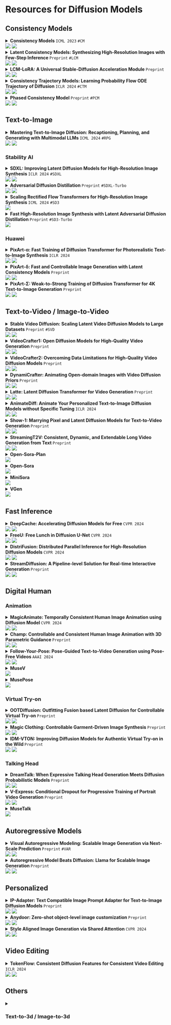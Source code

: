 # Resources for Diffusion Models

## Consistency Models

<details><summary> <strong> Consistency Models </strong> <code>ICML 2023</code> <code>#CM</code> <br> <a href="https://arxiv.org/abs/2303.01469"><img src="https://img.shields.io/badge/arXiv-2303.01469-b31b1b.svg?style=flat-square"></a> <a href="https://github.com/openai/consistency_models"><img src="https://img.shields.io/github/stars/openai/consistency_models?style=flat-square&logo=github&logoColor=fff&labelColor=black"></a> </summary>

</details>

<details><summary> <strong> Latent Consistency Models: Synthesizing High-Resolution Images with Few-Step Inference </strong> <code>Preprint</code> <code>#LCM</code> <br> <a href="https://arxiv.org/abs/2310.04378"><img src="https://img.shields.io/badge/arXiv-2310.04378-b31b1b.svg?style=flat-square"></a> <a href="https://github.com/luosiallen/latent-consistency-model"><img src="https://img.shields.io/github/stars/luosiallen/latent-consistency-model?style=flat-square&logo=github&logoColor=fff&labelColor=black"></a> </summary>

</details>

<details><summary> <strong> LCM-LoRA: A Universal Stable-Diffusion Acceleration Module </strong> <code>Preprint</code> <br> <a href="https://arxiv.org/abs/2311.05556"><img src="https://img.shields.io/badge/arXiv-2311.05556-b31b1b.svg?style=flat-square"></a> <a href="https://github.com/luosiallen/latent-consistency-model"><img src="https://img.shields.io/github/stars/luosiallen/latent-consistency-model?style=flat-square&logo=github&logoColor=fff&labelColor=black"></a> </summary>

</details>

<details><summary> <strong> Consistency Trajectory Models: Learning Probability Flow ODE Trajectory of Diffusion </strong> <code>ICLR 2024</code> <code>#CTM</code> <br> <a href="https://arxiv.org/abs/2310.02279"><img src="https://img.shields.io/badge/arXiv-2310.02279-b31b1b.svg?style=flat-square"></a> <a href="https://github.com/sony/ctm"><img src="https://img.shields.io/github/stars/sony/ctm?style=flat-square&logo=github&logoColor=fff&labelColor=black"></a> </summary>

</details>

<details><summary> <strong> Phased Consistency Model </strong> <code>Preprint</code> <code>#PCM</code> <br> <a href="https://arxiv.org/abs/2405.18407"><img src="https://img.shields.io/badge/arXiv-2405.18407-b31b1b.svg?style=flat-square"></a> <a href="https://github.com/G-U-N/Phased-Consistency-Model"><img src="https://img.shields.io/github/stars/G-U-N/Phased-Consistency-Model?style=flat-square&logo=github&logoColor=fff&labelColor=black"></a> </summary>

</details>

## Text-to-Image

<details><summary> <strong> Mastering Text-to-Image Diffusion: Recaptioning, Planning, and Generating with Multimodal LLMs </strong> <code>ICML 2024</code> <code>#RPG</code> <br> <a href="https://arxiv.org/abs/2401.11708"><img src="https://img.shields.io/badge/arXiv-2401.11708-b31b1b.svg?style=flat-square"></a> <a href="https://github.com/YangLing0818/RPG-DiffusionMaster"><img src="https://img.shields.io/github/stars/YangLing0818/RPG-DiffusionMaster?style=flat-square&logo=github&logoColor=fff&labelColor=black"></a> </summary>

</details>

### Stability AI

<details><summary> <strong> SDXL: Improving Latent Diffusion Models for High-Resolution Image Synthesis </strong> <code>ICLR 2024</code> <code>#SDXL</code> <br> <a href="https://arxiv.org/abs/2307.01952"><img src="https://img.shields.io/badge/arXiv-2307.01952-b31b1b.svg?style=flat-square"></a> <a href="https://github.com/Stability-AI/generative-models"><img src="https://img.shields.io/github/stars/Stability-AI/generative-models?style=flat-square&logo=github&logoColor=fff&labelColor=black"></a> </summary>

</details>

<details><summary> <strong> Adversarial Diffusion Distillation </strong> <code>Preprint</code> <code>#SDXL-Turbo</code> <br> <a href="https://arxiv.org/abs/2311.17042"><img src="https://img.shields.io/badge/arXiv-2311.17042-b31b1b.svg?style=flat-square"></a> <a href="https://github.com/Stability-AI/generative-models"><img src="https://img.shields.io/github/stars/Stability-AI/generative-models?style=flat-square&logo=github&logoColor=fff&labelColor=black"></a> </summary>

</details>

<details><summary> <strong> Scaling Rectified Flow Transformers for High-Resolution Image Synthesis </strong> <code>ICML 2024</code> <code>#SD3</code> <br> <a href="https://arxiv.org/abs/2403.03206"><img src="https://img.shields.io/badge/arXiv-2403.03206-b31b1b.svg?style=flat-square"></a> </summary>

</details>

<details><summary> <strong> Fast High-Resolution Image Synthesis with Latent Adversarial Diffusion Distillation </strong> <code>Preprint</code> <code>#SD3-Turbo</code> <br> <a href="https://arxiv.org/abs/2403.12015"><img src="https://img.shields.io/badge/arXiv-2403.12015-b31b1b.svg?style=flat-square"></a> </summary>

</details>

### Huawei

<details><summary> <strong> PixArt-α: Fast Training of Diffusion Transformer for Photorealistic Text-to-Image Synthesis </strong> <code>ICLR 2024</code> <br> <a href="https://arxiv.org/abs/2310.00426"><img src="https://img.shields.io/badge/arXiv-2310.00426-b31b1b.svg?style=flat-square"></a> <a href="https://github.com/PixArt-alpha/PixArt-alpha"><img src="https://img.shields.io/github/stars/PixArt-alpha/PixArt-alpha?style=flat-square&logo=github&logoColor=fff&labelColor=black"></a> </summary>

</details>

<details><summary> <strong> PixArt-δ: Fast and Controllable Image Generation with Latent Consistency Models </strong> <code>Preprint</code> <br> <a href="https://arxiv.org/abs/2401.05252"><img src="https://img.shields.io/badge/arXiv-2401.05252-b31b1b.svg?style=flat-square"></a> <a href="https://github.com/PixArt-alpha/PixArt-alpha"><img src="https://img.shields.io/github/stars/PixArt-alpha/PixArt-alpha?style=flat-square&logo=github&logoColor=fff&labelColor=black"></a> </summary>

</details>

<details><summary> <strong> PixArt-Σ: Weak-to-Strong Training of Diffusion Transformer for 4K Text-to-Image Generation </strong> <code>Preprint</code> <br> <a href="https://arxiv.org/abs/2403.04692"><img src="https://img.shields.io/badge/arXiv-2403.04692-b31b1b.svg?style=flat-square"></a> <a href="https://github.com/PixArt-alpha/PixArt-sigma"><img src="https://img.shields.io/github/stars/PixArt-alpha/PixArt-sigma?style=flat-square&logo=github&logoColor=fff&labelColor=black"></a> </summary>

</details>

## Text-to-Video / Image-to-Video

<details><summary> <strong> Stable Video Diffusion: Scaling Latent Video Diffusion Models to Large Datasets </strong> <code>Preprint</code> <code>#SVD</code> <br> <a href="https://arxiv.org/abs/2311.15127"><img src="https://img.shields.io/badge/arXiv-2311.15127-b31b1b.svg?style=flat-square"></a> <a href="https://github.com/Stability-AI/generative-models"><img src="https://img.shields.io/github/stars/Stability-AI/generative-models?style=flat-square&logo=github&logoColor=fff&labelColor=black"></a> </summary>

</details>

<details><summary> <strong> VideoCrafter1: Open Diffusion Models for High-Quality Video Generation </strong> <code>Preprint</code> <br> <a href="https://arxiv.org/abs/2310.19512"><img src="https://img.shields.io/badge/arXiv-2310.19512-b31b1b.svg?style=flat-square"></a> <a href="https://github.com/AILab-CVC/VideoCrafter"><img src="https://img.shields.io/github/stars/AILab-CVC/VideoCrafter?style=flat-square&logo=github&logoColor=fff&labelColor=black"></a> </summary>

</details>

<details><summary> <strong> VideoCrafter2: Overcoming Data Limitations for High-Quality Video Diffusion Models </strong> <code>Preprint</code> <br> <a href="https://arxiv.org/abs/2401.09047"><img src="https://img.shields.io/badge/arXiv-2401.09047-b31b1b.svg?style=flat-square"></a> <a href="https://github.com/AILab-CVC/VideoCrafter"><img src="https://img.shields.io/github/stars/AILab-CVC/VideoCrafter?style=flat-square&logo=github&logoColor=fff&labelColor=black"></a> </summary>

</details>

<details><summary> <strong> DynamiCrafter: Animating Open-domain Images with Video Diffusion Priors </strong> <code>Preprint</code> <br> <a href="https://arxiv.org/abs/2310.12190"><img src="https://img.shields.io/badge/arXiv-2310.12190-b31b1b.svg?style=flat-square"></a> <a href="https://github.com/Doubiiu/DynamiCrafter"><img src="https://img.shields.io/github/stars/Doubiiu/DynamiCrafter?style=flat-square&logo=github&logoColor=fff&labelColor=black"></a> </summary>

</details>

<details><summary> <strong> Latte: Latent Diffusion Transformer for Video Generation </strong> <code>Preprint</code> <br> <a href="https://arxiv.org/abs/2401.03048"><img src="https://img.shields.io/badge/arXiv-2401.03048-b31b1b.svg?style=flat-square"></a> <a href="https://github.com/Vchitect/Latte"><img src="https://img.shields.io/github/stars/Vchitect/Latte?style=flat-square&logo=github&logoColor=fff&labelColor=black"></a> </summary>

</details>

<details><summary> <strong> AnimateDiff: Animate Your Personalized Text-to-Image Diffusion Models without Specific Tuning </strong> <code>ICLR 2024</code> <br> <a href="https://arxiv.org/abs/2307.04725"><img src="https://img.shields.io/badge/arXiv-2307.04725-b31b1b.svg?style=flat-square"></a> <a href="https://github.com/guoyww/AnimateDiff"><img src="https://img.shields.io/github/stars/guoyww/AnimateDiff?style=flat-square&logo=github&logoColor=fff&labelColor=black"></a> </summary>

</details>

<details><summary> <strong> Show-1: Marrying Pixel and Latent Diffusion Models for Text-to-Video Generation </strong> <code>Preprint</code> <br> <a href="https://arxiv.org/abs/2309.15818"><img src="https://img.shields.io/badge/arXiv-2309.15818-b31b1b.svg?style=flat-square"></a> <a href="https://github.com/showlab/Show-1"><img src="https://img.shields.io/github/stars/showlab/Show-1?style=flat-square&logo=github&logoColor=fff&labelColor=black"></a> </summary>

</details>

<details><summary> <strong> StreamingT2V: Consistent, Dynamic, and Extendable Long Video Generation from Text </strong> <code>Preprint</code> <br> <a href="https://arxiv.org/abs/2403.14773"><img src="https://img.shields.io/badge/arXiv-2403.14773-b31b1b.svg?style=flat-square"></a> <a href="https://github.com/Picsart-AI-Research/StreamingT2V"><img src="https://img.shields.io/github/stars/Picsart-AI-Research/StreamingT2V?style=flat-square&logo=github&logoColor=fff&labelColor=black"></a> </summary>

</details>

<details><summary> <strong> Open-Sora-Plan </strong> <br> <a href="https://github.com/PKU-YuanGroup/Open-Sora-Plan"><img src="https://img.shields.io/github/stars/PKU-YuanGroup/Open-Sora-Plan?style=flat-square&logo=github&logoColor=fff&labelColor=black"></a> </summary>

</details>

<details><summary> <strong> Open-Sora </strong> <br> <a href="https://github.com/hpcaitech/Open-Sora"><img src="https://img.shields.io/github/stars/hpcaitech/Open-Sora?style=flat-square&logo=github&logoColor=fff&labelColor=black"></a> </summary>

</details>

<details><summary> <strong> MiniSora </strong> <br> <a href="https://github.com/mini-sora/minisora"><img src="https://img.shields.io/github/stars/mini-sora/minisora?style=flat-square&logo=github&logoColor=fff&labelColor=black"></a> </summary>

</details>

<details><summary> <strong> VGen </strong> <br> <a href="https://github.com/ali-vilab/VGen"><img src="https://img.shields.io/github/stars/ali-vilab/VGen?style=flat-square&logo=github&logoColor=fff&labelColor=black"></a> </summary>

</details>

## Fast Inference

<details><summary> <strong> DeepCache: Accelerating Diffusion Models for Free </strong> <code>CVPR 2024</code> <br> <a href="https://arxiv.org/abs/2312.00858"><img src="https://img.shields.io/badge/arXiv-2312.00858-b31b1b.svg?style=flat-square"></a> <a href="https://github.com/horseee/DeepCache"><img src="https://img.shields.io/github/stars/horseee/DeepCache?style=flat-square&logo=github&logoColor=fff&labelColor=black"></a> </summary>

</details>

<details><summary> <strong> FreeU: Free Lunch in Diffusion U-Net </strong> <code>CVPR 2024</code> <br> <a href="https://arxiv.org/abs/2309.11497"><img src="https://img.shields.io/badge/arXiv-2309.11497-b31b1b.svg?style=flat-square"></a> <a href="https://github.com/ChenyangSi/FreeU"><img src="https://img.shields.io/github/stars/ChenyangSi/FreeU?style=flat-square&logo=github&logoColor=fff&labelColor=black"></a> </summary>

</details>

<details><summary> <strong> DistriFusion: Distributed Parallel Inference for High-Resolution Diffusion Models </strong> <code>CVPR 2024</code> <br> <a href="https://arxiv.org/abs/2402.19481"><img src="https://img.shields.io/badge/arXiv-2402.19481-b31b1b.svg?style=flat-square"></a> <a href="https://github.com/mit-han-lab/distrifuser"><img src="https://img.shields.io/github/stars/mit-han-lab/distrifuser?style=flat-square&logo=github&logoColor=fff&labelColor=black"></a> </summary>

</details>

<details><summary> <strong> StreamDiffusion: A Pipeline-level Solution for Real-time Interactive Generation
 </strong> <code>Preprint</code> <br> <a href="https://arxiv.org/abs/2312.12491"><img src="https://img.shields.io/badge/arXiv-2312.12491-b31b1b.svg?style=flat-square"></a> <a href="https://github.com/cumulo-autumn/StreamDiffusion"><img src="https://img.shields.io/github/stars/cumulo-autumn/StreamDiffusion?style=flat-square&logo=github&logoColor=fff&labelColor=black"></a> </summary>

</details>

## Digital Human

### Animation

<details><summary> <strong> MagicAnimate: Temporally Consistent Human Image Animation using Diffusion Model </strong> <code>CVPR 2024</code> <br> <a href="https://arxiv.org/abs/2311.16498"><img src="https://img.shields.io/badge/arXiv-2311.16498-b31b1b.svg?style=flat-square"></a> <a href="https://github.com/magic-research/magic-animate"><img src="https://img.shields.io/github/stars/magic-research/magic-animate?style=flat-square&logo=github&logoColor=fff&labelColor=black"></a> </summary>

</details>

<details><summary> <strong> Champ: Controllable and Consistent Human Image Animation with 3D Parametric Guidance </strong> <code>Preprint</code> <br> <a href="https://arxiv.org/abs/2403.14781"><img src="https://img.shields.io/badge/arXiv-2403.14781-b31b1b.svg?style=flat-square"></a> <a href="https://github.com/fudan-generative-vision/champ"><img src="https://img.shields.io/github/stars/fudan-generative-vision/champ?style=flat-square&logo=github&logoColor=fff&labelColor=black"></a> </summary>

</details>

<details><summary> <strong> Follow-Your-Pose: Pose-Guided Text-to-Video Generation using Pose-Free Videos </strong> <code>AAAI 2024</code> <br> <a href="https://arxiv.org/abs/2304.01186"><img src="https://img.shields.io/badge/arXiv-2304.01186-b31b1b.svg?style=flat-square"></a> <a href="https://github.com/mayuelala/FollowYourPose"><img src="https://img.shields.io/github/stars/mayuelala/FollowYourPose?style=flat-square&logo=github&logoColor=fff&labelColor=black"></a> </summary>

</details>

<details><summary> <strong> MuseV </strong> <br> <a href="https://github.com/TMElyralab/MuseV"><img src="https://img.shields.io/github/stars/TMElyralab/MuseV?style=flat-square&logo=github&logoColor=fff&labelColor=black"></a> </summary>

</details>

<details><summary> <strong> MusePose </strong> <br> <a href="https://github.com/TMElyralab/MusePose"><img src="https://img.shields.io/github/stars/TMElyralab/MusePose?style=flat-square&logo=github&logoColor=fff&labelColor=black"></a> </summary>

</details>

### Virtual Try-on

<details><summary> <strong> OOTDiffusion: Outfitting Fusion based Latent Diffusion for Controllable Virtual Try-on </strong> <code>Preprint</code> <br> <a href="https://arxiv.org/abs/2403.01779"><img src="https://img.shields.io/badge/arXiv-2403.01779-b31b1b.svg?style=flat-square"></a> <a href="https://github.com/levihsu/OOTDiffusion"><img src="https://img.shields.io/github/stars/levihsu/OOTDiffusion?style=flat-square&logo=github&logoColor=fff&labelColor=black"></a> </summary>

</details>

<details><summary> <strong> Magic Clothing: Controllable Garment-Driven Image Synthesis </strong> <code>Preprint</code> <br> <a href="https://arxiv.org/abs/2404.09512"><img src="https://img.shields.io/badge/arXiv-2404.09512-b31b1b.svg?style=flat-square"></a> <a href="https://github.com/ShineChen1024/MagicClothing"><img src="https://img.shields.io/github/stars/ShineChen1024/MagicClothing?style=flat-square&logo=github&logoColor=fff&labelColor=black"></a> </summary>

</details>

<details><summary> <strong> IDM-VTON: Improving Diffusion Models for Authentic Virtual Try-on in the Wild </strong> <code>Preprint</code> <br> <a href="https://arxiv.org/abs/2403.05139"><img src="https://img.shields.io/badge/arXiv-2403.05139-b31b1b.svg?style=flat-square"></a> <a href="https://github.com/yisol/IDM-VTON"><img src="https://img.shields.io/github/stars/yisol/IDM-VTON?style=flat-square&logo=github&logoColor=fff&labelColor=black"></a> </summary>

</details>

### Talking Head

<details><summary> <strong> DreamTalk: When Expressive Talking Head Generation Meets Diffusion Probabilistic Models </strong> <code>Preprint</code> <br> <a href="https://arxiv.org/abs/2312.09767"><img src="https://img.shields.io/badge/arXiv-2312.09767-b31b1b.svg?style=flat-square"></a> <a href="https://github.com/ali-vilab/dreamtalk"><img src="https://img.shields.io/github/stars/ali-vilab/dreamtalk?style=flat-square&logo=github&logoColor=fff&labelColor=black"></a> </summary>

</details>

<details><summary> <strong> V-Express: Conditional Dropout for Progressive Training of Portrait Video Generation </strong> <code>Preprint</code> <br> <a href="https://arxiv.org/abs/2406.02511"><img src="https://img.shields.io/badge/arXiv-2406.02511-b31b1b.svg?style=flat-square"></a> <a href="https://github.com/tencent-ailab/V-Express"><img src="https://img.shields.io/github/stars/tencent-ailab/V-Express?style=flat-square&logo=github&logoColor=fff&labelColor=black"></a> </summary>

</details>

<details><summary> <strong> MuseTalk </strong> <br> <a href="https://github.com/TMElyralab/MuseTalk"><img src="https://img.shields.io/github/stars/TMElyralab/MuseTalk?style=flat-square&logo=github&logoColor=fff&labelColor=black"></a> </summary>

</details>

## Autoregressive Models

<details><summary> <strong> Visual Autoregressive Modeling: Scalable Image Generation via Next-Scale Prediction </strong> <code>Preprint</code> <code>#VAR</code> <br> <a href="https://arxiv.org/abs/2404.02905"><img src="https://img.shields.io/badge/arXiv-2404.02905-b31b1b.svg?style=flat-square"></a> <a href="https://github.com/FoundationVision/VAR"><img src="https://img.shields.io/github/stars/FoundationVision/VAR?style=flat-square&logo=github&logoColor=fff&labelColor=black"></a> </summary>

</details>

<details><summary> <strong> Autoregressive Model Beats Diffusion: Llama for Scalable Image Generation </strong> <code>Preprint</code> <br> <a href="https://arxiv.org/abs/2406.06525"><img src="https://img.shields.io/badge/arXiv-2406.06525-b31b1b.svg?style=flat-square"></a> <a href="https://github.com/FoundationVision/LlamaGen"><img src="https://img.shields.io/github/stars/FoundationVision/LlamaGen?style=flat-square&logo=github&logoColor=fff&labelColor=black"></a> </summary>

</details>

## Personalized

<details><summary> <strong> IP-Adapter: Text Compatible Image Prompt Adapter for Text-to-Image Diffusion Models </strong> <code>Preprint</code> <br> <a href="https://arxiv.org/abs/2308.06721"><img src="https://img.shields.io/badge/arXiv-2308.06721-b31b1b.svg?style=flat-square"></a> <a href="https://github.com/tencent-ailab/IP-Adapter"><img src="https://img.shields.io/github/stars/tencent-ailab/IP-Adapter?style=flat-square&logo=github&logoColor=fff&labelColor=black"></a> </summary>

</details>

<details><summary> <strong> Anydoor: Zero-shot object-level image customization </strong> <code>Preprint</code> <br> <a href="https://arxiv.org/abs/2307.09481"><img src="https://img.shields.io/badge/arXiv-2307.09481-b31b1b.svg?style=flat-square"></a> <a href="https://github.com/ali-vilab/AnyDoor"><img src="https://img.shields.io/github/stars/ali-vilab/AnyDoor?style=flat-square&logo=github&logoColor=fff&labelColor=black"></a> </summary>

</details>

<details><summary> <strong> Style Aligned Image Generation via Shared Attention </strong> <code>CVPR 2024</code> <br> <a href="https://arxiv.org/abs/2312.02133"><img src="https://img.shields.io/badge/arXiv-2312.02133-b31b1b.svg?style=flat-square"></a> <a href="https://github.com/google/style-aligned"><img src="https://img.shields.io/github/stars/google/style-aligned?style=flat-square&logo=github&logoColor=fff&labelColor=black"></a> </summary>

</details>

## Video Editing

<details><summary> <strong> TokenFlow: Consistent Diffusion Features for Consistent Video Editing </strong> <code>ICLR 2024</code> <br> <a href="https://arxiv.org/abs/2307.10373"><img src="https://img.shields.io/badge/arXiv-2307.10373-b31b1b.svg?style=flat-square"></a> <a href="https://github.com/omerbt/TokenFlow"><img src="https://img.shields.io/github/stars/omerbt/TokenFlow?style=flat-square&logo=github&logoColor=fff&labelColor=black"></a> </summary>

</details>

## Others
<details><summary> <h3> Text-to-3d / Image-to-3d </h3> </summary>

<details><summary> <strong> SV3D: Novel Multi-view Synthesis and 3D Generation from a Single Image using Latent Video Diffusion </strong> <code>Preprint</code> <code>#SV3D</code> <br> <a href="https://arxiv.org/abs/2403.12008"><img src="https://img.shields.io/badge/arXiv-2403.12008-b31b1b.svg?style=flat-square"></a> <a href="https://github.com/Stability-AI/generative-models"><img src="https://img.shields.io/github/stars/Stability-AI/generative-models?style=flat-square&logo=github&logoColor=fff&labelColor=black"></a> </summary>

</details>

<details><summary> <strong> Wonder3D: Single Image to 3D using Cross-Domain Diffusion </strong> <code>CVPR 2024</code> <br> <a href="https://arxiv.org/abs/2310.15008"><img src="https://img.shields.io/badge/arXiv-2310.15008-b31b1b.svg?style=flat-square"></a> <a href="https://github.com/xxlong0/Wonder3D"><img src="https://img.shields.io/github/stars/xxlong0/Wonder3D?style=flat-square&logo=github&logoColor=fff&labelColor=black"></a> </summary>

</details>

<details><summary> <strong> DreamCraft3D: Hierarchical 3D Generation with Bootstrapped Diffusion Prior </strong> <code>ICLR 2024</code> <br> <a href="https://arxiv.org/abs/2310.16818"><img src="https://img.shields.io/badge/arXiv-2310.16818-b31b1b.svg?style=flat-square"></a> <a href="https://github.com/deepseek-ai/DreamCraft3D"><img src="https://img.shields.io/github/stars/deepseek-ai/DreamCraft3D?style=flat-square&logo=github&logoColor=fff&labelColor=black"></a> </summary>

</details>

<details><summary> <strong> Shap-E: Generating Conditional 3D Implicit Functions </strong> <code>Preprint</code> <br> <a href="https://arxiv.org/abs/2305.02463"><img src="https://img.shields.io/badge/arXiv-2305.02463-b31b1b.svg?style=flat-square"></a> <a href="https://github.com/openai/shap-e"><img src="https://img.shields.io/github/stars/openai/shap-e?style=flat-square&logo=github&logoColor=fff&labelColor=black"></a> </summary>

</details>

<details><summary> <strong> Zero123++: a Single Image to Consistent Multi-view Diffusion Base Model </strong> <code>Preprint</code> <br> <a href="https://arxiv.org/abs/2310.15110"><img src="https://img.shields.io/badge/arXiv-2310.15110-b31b1b.svg?style=flat-square"></a> <a href="https://github.com/SUDO-AI-3D/zero123plus"><img src="https://img.shields.io/github/stars/SUDO-AI-3D/zero123plus?style=flat-square&logo=github&logoColor=fff&labelColor=black"></a> </summary>

</details>

<details><summary> <strong> Magic123: One Image to High-Quality 3D Object Generation Using Both 2D and 3D Diffusion Priors </strong> <code>ICLR 2024</code> <br> <a href="https://arxiv.org/abs/2306.17843"><img src="https://img.shields.io/badge/arXiv-2306.17843-b31b1b.svg?style=flat-square"></a> <a href="https://github.com/guochengqian/Magic123"><img src="https://img.shields.io/github/stars/guochengqian/Magic123?style=flat-square&logo=github&logoColor=fff&labelColor=black"></a> </summary>

</details>

</details>

